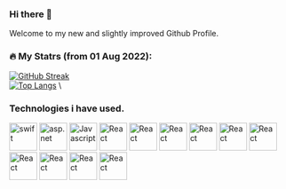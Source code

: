 ### Hi there 👋
Welcome to my new and slightly improved Github Profile. 

### :fire: My Statrs (from 01 Aug 2022):

[![GitHub Streak](http://github-readme-streak-stats.herokuapp.com?user=nyamz141&theme=dark)](https://git.io/streak-stats) \
[![Top Langs](https://github-readme-stats.vercel.app/api/top-langs/?username=nyamz141&layout=compact&theme=radical)](https://github.com/anuraghazra/github-readme-stats) \

### Technologies i have used. 
<p align=left>
     <img src="https://cdn.jsdelivr.net/gh/devicons/devicon/icons/swift/swift-original.svg" alt="swift" width="50" height="50"/>
     <img src="https://cdn.jsdelivr.net/gh/devicons/devicon/icons/dotnetcore/dotnetcore-original.svg" alt="asp.net" width="50" height="50"/> 
     <img src="https://cdn.jsdelivr.net/gh/devicons/devicon/icons/javascript/javascript-original.svg" alt="Javascript" width="50" height="50"/>
     <img src="https://cdn.jsdelivr.net/gh/devicons/devicon/icons/react/react-original-wordmark.svg" alt="React" width="50" height="50"/>
     <img src="https://cdn.jsdelivr.net/gh/devicons/devicon/icons/html5/html5-original-wordmark.svg" alt="React" width="50" height="50"/>
     <img src="https://cdn.jsdelivr.net/gh/devicons/devicon/icons/bootstrap/bootstrap-original-wordmark.svg" alt="React" width="50" height="50"/>
     <img src="https://cdn.jsdelivr.net/gh/devicons/devicon/icons/csharp/csharp-original.svg" alt="React" width="50" height="50"/>
     <img src="https://cdn.jsdelivr.net/gh/devicons/devicon/icons/css3/css3-original-wordmark.svg" alt="React" width="50" height="50"/>
     <img src="https://cdn.jsdelivr.net/gh/devicons/devicon/icons/git/git-original.svg" alt="React" width="50" height="50"/>
     <img src="https://cdn.jsdelivr.net/gh/devicons/devicon/icons/mongodb/mongodb-original.svg" alt="React" width="50" height="50"/>
     <img src="https://cdn.jsdelivr.net/gh/devicons/devicon/icons/mysql/mysql-original.svg" alt="React" width="50" height="50"/>
     <img src="https://cdn.jsdelivr.net/gh/devicons/devicon/icons/redis/redis-original.svg" alt="React" width="50" height="50"/>
     <img src="https://cdn.jsdelivr.net/gh/devicons/devicon/icons/unity/unity-original.svg" alt="React" width="50" height="50"/>
          
</p>



<!--
**nyamz141/nyamz141** is a ✨ _special_ ✨ repository because its `README.md` (this file) appears on your GitHub profile.

Here are some ideas to get you started:

- 🔭 I’m currently working on ...
- 🌱 I’m currently learning ...
- 👯 I’m looking to collaborate on ...
- 🤔 I’m looking for help with ...
- 💬 Ask me about ...
- 📫 How to reach me: ...
- 😄 Pronouns: ...
- ⚡ Fun fact: ...
-->
